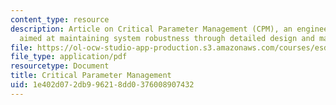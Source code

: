 ```yaml
---
content_type: resource
description: Article on Critical Parameter Management (CPM), an engineering practice
  aimed at maintaining system robustness through detailed design and manufacturing.
file: https://ol-ocw-studio-app-production.s3.amazonaws.com/courses/esd-33-systems-engineering-summer-2010/1e402d072db996218dd0376008907432_MITESD_33SUM10_read07.pdf
file_type: application/pdf
resourcetype: Document
title: Critical Parameter Management
uid: 1e402d07-2db9-9621-8dd0-376008907432
---
```

